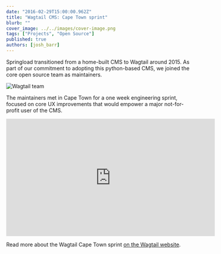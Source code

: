 ```yaml
---
date: "2016-02-29T15:00:00.962Z"
title: "Wagtail CMS: Cape Town sprint"
blurb: ""
cover_image: ../../images/cover-image.png
tags: ["Projects", "Open Source"]
published: true
authors: [josh_barr]
---
```


Springload transitioned from a home-built CMS to Wagtail around 2015. As part of our commitment to adopting this python-based CMS, we joined the core open source team as maintainers.

![Wagtail team](/images/articles/wagtail-and-praekelt.jpg)

The maintainers met in Cape Town for a one week engineering sprint, focused on core UX improvements that would empower a major not-for-profit user of the CMS.

<iframe width="560" height="315" src="https://www.youtube.com/embed/0kl9G1pqpAs" frameborder="0" allow="accelerometer; autoplay; clipboard-write; encrypted-media; gyroscope; picture-in-picture" allowfullscreen></iframe>

Read more about the Wagtail Cape Town sprint [on the Wagtail website](https://wagtail.io/blog/cape-town-retrospective/).
